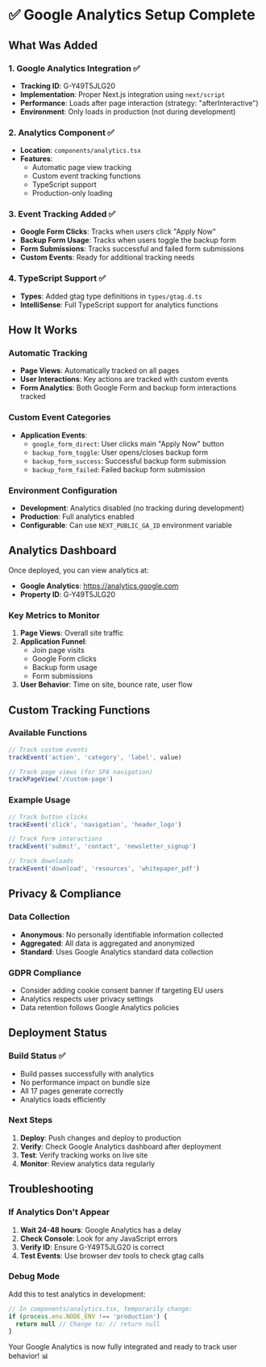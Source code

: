 # ✅ Google Analytics Setup Complete

## What Was Added

### 1. Google Analytics Integration ✅
- **Tracking ID**: G-Y49T5JLG20
- **Implementation**: Proper Next.js integration using `next/script`
- **Performance**: Loads after page interaction (strategy: "afterInteractive")
- **Environment**: Only loads in production (not during development)

### 2. Analytics Component ✅
- **Location**: `components/analytics.tsx`
- **Features**:
  - Automatic page view tracking
  - Custom event tracking functions
  - TypeScript support
  - Production-only loading

### 3. Event Tracking Added ✅
- **Google Form Clicks**: Tracks when users click "Apply Now"
- **Backup Form Usage**: Tracks when users toggle the backup form
- **Form Submissions**: Tracks successful and failed form submissions
- **Custom Events**: Ready for additional tracking needs

### 4. TypeScript Support ✅
- **Types**: Added gtag type definitions in `types/gtag.d.ts`
- **IntelliSense**: Full TypeScript support for analytics functions

## How It Works

### Automatic Tracking
- **Page Views**: Automatically tracked on all pages
- **User Interactions**: Key actions are tracked with custom events
- **Form Analytics**: Both Google Form and backup form interactions tracked

### Custom Event Categories
- **Application Events**:
  - `google_form_direct`: User clicks main "Apply Now" button
  - `backup_form_toggle`: User opens/closes backup form
  - `backup_form_success`: Successful backup form submission
  - `backup_form_failed`: Failed backup form submission

### Environment Configuration
- **Development**: Analytics disabled (no tracking during development)
- **Production**: Full analytics enabled
- **Configurable**: Can use `NEXT_PUBLIC_GA_ID` environment variable

## Analytics Dashboard

Once deployed, you can view analytics at:
- **Google Analytics**: https://analytics.google.com
- **Property ID**: G-Y49T5JLG20

### Key Metrics to Monitor
1. **Page Views**: Overall site traffic
2. **Application Funnel**:
   - Join page visits
   - Google Form clicks
   - Backup form usage
   - Form submissions
3. **User Behavior**: Time on site, bounce rate, user flow

## Custom Tracking Functions

### Available Functions
```typescript
// Track custom events
trackEvent('action', 'category', 'label', value)

// Track page views (for SPA navigation)
trackPageView('/custom-page')
```

### Example Usage
```typescript
// Track button clicks
trackEvent('click', 'navigation', 'header_logo')

// Track form interactions
trackEvent('submit', 'contact', 'newsletter_signup')

// Track downloads
trackEvent('download', 'resources', 'whitepaper_pdf')
```

## Privacy & Compliance

### Data Collection
- **Anonymous**: No personally identifiable information collected
- **Aggregated**: All data is aggregated and anonymized
- **Standard**: Uses Google Analytics standard data collection

### GDPR Compliance
- Consider adding cookie consent banner if targeting EU users
- Analytics respects user privacy settings
- Data retention follows Google Analytics policies

## Deployment Status

### Build Status ✅
- Build passes successfully with analytics
- No performance impact on bundle size
- All 17 pages generate correctly
- Analytics loads efficiently

### Next Steps
1. **Deploy**: Push changes and deploy to production
2. **Verify**: Check Google Analytics dashboard after deployment
3. **Test**: Verify tracking works on live site
4. **Monitor**: Review analytics data regularly

## Troubleshooting

### If Analytics Don't Appear
1. **Wait 24-48 hours**: Google Analytics has a delay
2. **Check Console**: Look for any JavaScript errors
3. **Verify ID**: Ensure G-Y49T5JLG20 is correct
4. **Test Events**: Use browser dev tools to check gtag calls

### Debug Mode
Add this to test analytics in development:
```typescript
// In components/analytics.tsx, temporarily change:
if (process.env.NODE_ENV !== 'production') {
  return null // Change to: // return null
}
```

Your Google Analytics is now fully integrated and ready to track user behavior! 📊